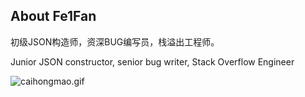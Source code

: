## About Fe1Fan

初级JSON构造师，资深BUG编写员，栈溢出工程师。

Junior JSON constructor, senior bug writer, Stack Overflow Engineer

![caihongmao.gif](https://i.loli.net/2020/10/07/LmSbxWo1PqHOvi9.gif)

